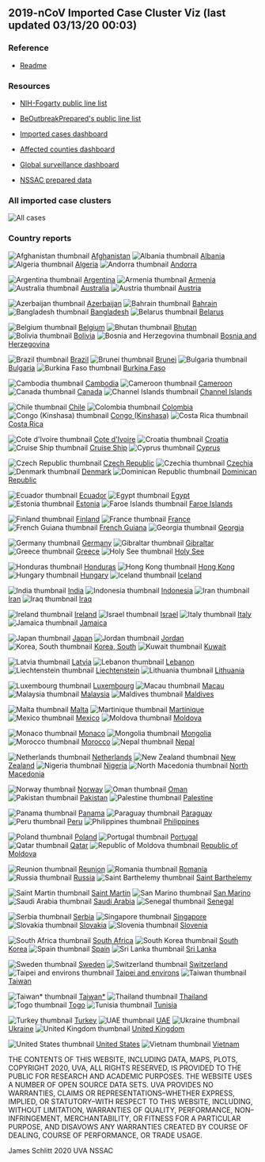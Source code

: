 ## 2019-nCoV Imported Case Cluster Viz (last updated 03/13/20 00:03)


### Reference

* [Readme](https://github.com/SchlittDataSci/SchlittDataSci.github.io/blob/master/README.md)


### Resources

* [NIH-Fogarty public line list](https://docs.google.com/spreadsheets/d/1jS24DjSPVWa4iuxuD4OAXrE3QeI8c9BC1hSlqr-NMiU/edit#gid=1187587451)

* [BeOutbreakPrepared's public line list](https://docs.google.com/spreadsheets/d/1itaohdPiAeniCXNlntNztZ_oRvjh0HsGuJXUJWET008/edit#gid=0)

* [Imported cases dashboard](https://datastudio.google.com/reporting/f6ad0988-f203-45f8-8d18-5d726c1d2d8b)

* [Affected counties dashboard](https://datastudio.google.com/u/0/reporting/f6ad0988-f203-45f8-8d18-5d726c1d2d8b/page/MdMHB)

* [Global surveillance dashboard](http://nssac.bii.virginia.edu/covid-19/dashboard/)

* [NSSAC prepared data](https://github.com/SchlittDataSci/SchlittDataSci.github.io/tree/master/data)


### All imported case clusters

![All cases](cluster_analysis/all_imported_cases_NIHFogarty.png)

### Country reports
![Afghanistan thumbnail](thumbnails/Afghanistan_thumbnail.png)  [Afghanistan](country_reports/Afghanistan_report.md)             ![Albania thumbnail](thumbnails/Albania_thumbnail.png)  [Albania](country_reports/Albania_report.md)             ![Algeria thumbnail](thumbnails/Algeria_thumbnail.png)  [Algeria](country_reports/Algeria_report.md)             ![Andorra thumbnail](thumbnails/Andorra_thumbnail.png)  [Andorra](country_reports/Andorra_report.md)

![Argentina thumbnail](thumbnails/Argentina_thumbnail.png)  [Argentina](country_reports/Argentina_report.md)             ![Armenia thumbnail](thumbnails/Armenia_thumbnail.png)  [Armenia](country_reports/Armenia_report.md)             ![Australia thumbnail](thumbnails/Australia_thumbnail.png)  [Australia](country_reports/Australia_report.md)             ![Austria thumbnail](thumbnails/Austria_thumbnail.png)  [Austria](country_reports/Austria_report.md)

![Azerbaijan thumbnail](thumbnails/Azerbaijan_thumbnail.png)  [Azerbaijan](country_reports/Azerbaijan_report.md)             ![Bahrain thumbnail](thumbnails/Bahrain_thumbnail.png)  [Bahrain](country_reports/Bahrain_report.md)             ![Bangladesh thumbnail](thumbnails/Bangladesh_thumbnail.png)  [Bangladesh](country_reports/Bangladesh_report.md)             ![Belarus thumbnail](thumbnails/Belarus_thumbnail.png)  [Belarus](country_reports/Belarus_report.md)

![Belgium thumbnail](thumbnails/Belgium_thumbnail.png)  [Belgium](country_reports/Belgium_report.md)             ![Bhutan thumbnail](thumbnails/Bhutan_thumbnail.png)  [Bhutan](country_reports/Bhutan_report.md)             ![Bolivia thumbnail](thumbnails/Bolivia_thumbnail.png)  [Bolivia](country_reports/Bolivia_report.md)             ![Bosnia and Herzegovina thumbnail](thumbnails/Bosnia_and_Herzegovina_thumbnail.png)  [Bosnia and Herzegovina](country_reports/Bosnia_and_Herzegovina_report.md)

![Brazil thumbnail](thumbnails/Brazil_thumbnail.png)  [Brazil](country_reports/Brazil_report.md)             ![Brunei thumbnail](thumbnails/Brunei_thumbnail.png)  [Brunei](country_reports/Brunei_report.md)             ![Bulgaria thumbnail](thumbnails/Bulgaria_thumbnail.png)  [Bulgaria](country_reports/Bulgaria_report.md)             ![Burkina Faso thumbnail](thumbnails/Burkina_Faso_thumbnail.png)  [Burkina Faso](country_reports/Burkina_Faso_report.md)

![Cambodia thumbnail](thumbnails/Cambodia_thumbnail.png)  [Cambodia](country_reports/Cambodia_report.md)             ![Cameroon thumbnail](thumbnails/Cameroon_thumbnail.png)  [Cameroon](country_reports/Cameroon_report.md)             ![Canada thumbnail](thumbnails/Canada_thumbnail.png)  [Canada](country_reports/Canada_report.md)             ![Channel Islands thumbnail](thumbnails/Channel_Islands_thumbnail.png)  [Channel Islands](country_reports/Channel_Islands_report.md)

![Chile thumbnail](thumbnails/Chile_thumbnail.png)  [Chile](country_reports/Chile_report.md)             ![Colombia thumbnail](thumbnails/Colombia_thumbnail.png)  [Colombia](country_reports/Colombia_report.md)             ![Congo (Kinshasa) thumbnail](thumbnails/Congo_(Kinshasa)_thumbnail.png)  [Congo (Kinshasa)](country_reports/Congo_(Kinshasa)_report.md)             ![Costa Rica thumbnail](thumbnails/Costa_Rica_thumbnail.png)  [Costa Rica](country_reports/Costa_Rica_report.md)

![Cote d'Ivoire thumbnail](thumbnails/Cote_d'Ivoire_thumbnail.png)  [Cote d'Ivoire](country_reports/Cote_d'Ivoire_report.md)             ![Croatia thumbnail](thumbnails/Croatia_thumbnail.png)  [Croatia](country_reports/Croatia_report.md)             ![Cruise Ship thumbnail](thumbnails/Cruise_Ship_thumbnail.png)  [Cruise Ship](country_reports/Cruise_Ship_report.md)             ![Cyprus thumbnail](thumbnails/Cyprus_thumbnail.png)  [Cyprus](country_reports/Cyprus_report.md)

![Czech Republic thumbnail](thumbnails/Czech_Republic_thumbnail.png)  [Czech Republic](country_reports/Czech_Republic_report.md)             ![Czechia thumbnail](thumbnails/Czechia_thumbnail.png)  [Czechia](country_reports/Czechia_report.md)             ![Denmark thumbnail](thumbnails/Denmark_thumbnail.png)  [Denmark](country_reports/Denmark_report.md)             ![Dominican Republic thumbnail](thumbnails/Dominican_Republic_thumbnail.png)  [Dominican Republic](country_reports/Dominican_Republic_report.md)

![Ecuador thumbnail](thumbnails/Ecuador_thumbnail.png)  [Ecuador](country_reports/Ecuador_report.md)             ![Egypt thumbnail](thumbnails/Egypt_thumbnail.png)  [Egypt](country_reports/Egypt_report.md)             ![Estonia thumbnail](thumbnails/Estonia_thumbnail.png)  [Estonia](country_reports/Estonia_report.md)             ![Faroe Islands thumbnail](thumbnails/Faroe_Islands_thumbnail.png)  [Faroe Islands](country_reports/Faroe_Islands_report.md)

![Finland thumbnail](thumbnails/Finland_thumbnail.png)  [Finland](country_reports/Finland_report.md)             ![France thumbnail](thumbnails/France_thumbnail.png)  [France](country_reports/France_report.md)             ![French Guiana thumbnail](thumbnails/French_Guiana_thumbnail.png)  [French Guiana](country_reports/French_Guiana_report.md)             ![Georgia thumbnail](thumbnails/Georgia_thumbnail.png)  [Georgia](country_reports/Georgia_report.md)

![Germany thumbnail](thumbnails/Germany_thumbnail.png)  [Germany](country_reports/Germany_report.md)             ![Gibraltar thumbnail](thumbnails/Gibraltar_thumbnail.png)  [Gibraltar](country_reports/Gibraltar_report.md)             ![Greece thumbnail](thumbnails/Greece_thumbnail.png)  [Greece](country_reports/Greece_report.md)             ![Holy See thumbnail](thumbnails/Holy_See_thumbnail.png)  [Holy See](country_reports/Holy_See_report.md)

![Honduras thumbnail](thumbnails/Honduras_thumbnail.png)  [Honduras](country_reports/Honduras_report.md)             ![Hong Kong thumbnail](thumbnails/Hong_Kong_thumbnail.png)  [Hong Kong](country_reports/Hong_Kong_report.md)             ![Hungary thumbnail](thumbnails/Hungary_thumbnail.png)  [Hungary](country_reports/Hungary_report.md)             ![Iceland thumbnail](thumbnails/Iceland_thumbnail.png)  [Iceland](country_reports/Iceland_report.md)

![India thumbnail](thumbnails/India_thumbnail.png)  [India](country_reports/India_report.md)             ![Indonesia thumbnail](thumbnails/Indonesia_thumbnail.png)  [Indonesia](country_reports/Indonesia_report.md)             ![Iran thumbnail](thumbnails/Iran_thumbnail.png)  [Iran](country_reports/Iran_report.md)             ![Iraq thumbnail](thumbnails/Iraq_thumbnail.png)  [Iraq](country_reports/Iraq_report.md)

![Ireland thumbnail](thumbnails/Ireland_thumbnail.png)  [Ireland](country_reports/Ireland_report.md)             ![Israel thumbnail](thumbnails/Israel_thumbnail.png)  [Israel](country_reports/Israel_report.md)             ![Italy thumbnail](thumbnails/Italy_thumbnail.png)  [Italy](country_reports/Italy_report.md)             ![Jamaica thumbnail](thumbnails/Jamaica_thumbnail.png)  [Jamaica](country_reports/Jamaica_report.md)

![Japan thumbnail](thumbnails/Japan_thumbnail.png)  [Japan](country_reports/Japan_report.md)             ![Jordan thumbnail](thumbnails/Jordan_thumbnail.png)  [Jordan](country_reports/Jordan_report.md)             ![Korea, South thumbnail](thumbnails/Korea,_South_thumbnail.png)  [Korea, South](country_reports/Korea,_South_report.md)             ![Kuwait thumbnail](thumbnails/Kuwait_thumbnail.png)  [Kuwait](country_reports/Kuwait_report.md)

![Latvia thumbnail](thumbnails/Latvia_thumbnail.png)  [Latvia](country_reports/Latvia_report.md)             ![Lebanon thumbnail](thumbnails/Lebanon_thumbnail.png)  [Lebanon](country_reports/Lebanon_report.md)             ![Liechtenstein thumbnail](thumbnails/Liechtenstein_thumbnail.png)  [Liechtenstein](country_reports/Liechtenstein_report.md)             ![Lithuania thumbnail](thumbnails/Lithuania_thumbnail.png)  [Lithuania](country_reports/Lithuania_report.md)

![Luxembourg thumbnail](thumbnails/Luxembourg_thumbnail.png)  [Luxembourg](country_reports/Luxembourg_report.md)             ![Macau thumbnail](thumbnails/Macau_thumbnail.png)  [Macau](country_reports/Macau_report.md)             ![Malaysia thumbnail](thumbnails/Malaysia_thumbnail.png)  [Malaysia](country_reports/Malaysia_report.md)             ![Maldives thumbnail](thumbnails/Maldives_thumbnail.png)  [Maldives](country_reports/Maldives_report.md)

![Malta thumbnail](thumbnails/Malta_thumbnail.png)  [Malta](country_reports/Malta_report.md)             ![Martinique thumbnail](thumbnails/Martinique_thumbnail.png)  [Martinique](country_reports/Martinique_report.md)             ![Mexico thumbnail](thumbnails/Mexico_thumbnail.png)  [Mexico](country_reports/Mexico_report.md)             ![Moldova thumbnail](thumbnails/Moldova_thumbnail.png)  [Moldova](country_reports/Moldova_report.md)

![Monaco thumbnail](thumbnails/Monaco_thumbnail.png)  [Monaco](country_reports/Monaco_report.md)             ![Mongolia thumbnail](thumbnails/Mongolia_thumbnail.png)  [Mongolia](country_reports/Mongolia_report.md)             ![Morocco thumbnail](thumbnails/Morocco_thumbnail.png)  [Morocco](country_reports/Morocco_report.md)             ![Nepal thumbnail](thumbnails/Nepal_thumbnail.png)  [Nepal](country_reports/Nepal_report.md)

![Netherlands thumbnail](thumbnails/Netherlands_thumbnail.png)  [Netherlands](country_reports/Netherlands_report.md)             ![New Zealand thumbnail](thumbnails/New_Zealand_thumbnail.png)  [New Zealand](country_reports/New_Zealand_report.md)             ![Nigeria thumbnail](thumbnails/Nigeria_thumbnail.png)  [Nigeria](country_reports/Nigeria_report.md)             ![North Macedonia thumbnail](thumbnails/North_Macedonia_thumbnail.png)  [North Macedonia](country_reports/North_Macedonia_report.md)

![Norway thumbnail](thumbnails/Norway_thumbnail.png)  [Norway](country_reports/Norway_report.md)             ![Oman thumbnail](thumbnails/Oman_thumbnail.png)  [Oman](country_reports/Oman_report.md)             ![Pakistan thumbnail](thumbnails/Pakistan_thumbnail.png)  [Pakistan](country_reports/Pakistan_report.md)             ![Palestine thumbnail](thumbnails/Palestine_thumbnail.png)  [Palestine](country_reports/Palestine_report.md)

![Panama thumbnail](thumbnails/Panama_thumbnail.png)  [Panama](country_reports/Panama_report.md)             ![Paraguay thumbnail](thumbnails/Paraguay_thumbnail.png)  [Paraguay](country_reports/Paraguay_report.md)             ![Peru thumbnail](thumbnails/Peru_thumbnail.png)  [Peru](country_reports/Peru_report.md)             ![Philippines thumbnail](thumbnails/Philippines_thumbnail.png)  [Philippines](country_reports/Philippines_report.md)

![Poland thumbnail](thumbnails/Poland_thumbnail.png)  [Poland](country_reports/Poland_report.md)             ![Portugal thumbnail](thumbnails/Portugal_thumbnail.png)  [Portugal](country_reports/Portugal_report.md)             ![Qatar thumbnail](thumbnails/Qatar_thumbnail.png)  [Qatar](country_reports/Qatar_report.md)             ![Republic of Moldova thumbnail](thumbnails/Republic_of_Moldova_thumbnail.png)  [Republic of Moldova](country_reports/Republic_of_Moldova_report.md)

![Reunion thumbnail](thumbnails/Reunion_thumbnail.png)  [Reunion](country_reports/Reunion_report.md)             ![Romania thumbnail](thumbnails/Romania_thumbnail.png)  [Romania](country_reports/Romania_report.md)             ![Russia thumbnail](thumbnails/Russia_thumbnail.png)  [Russia](country_reports/Russia_report.md)             ![Saint Barthelemy thumbnail](thumbnails/Saint_Barthelemy_thumbnail.png)  [Saint Barthelemy](country_reports/Saint_Barthelemy_report.md)

![Saint Martin thumbnail](thumbnails/Saint_Martin_thumbnail.png)  [Saint Martin](country_reports/Saint_Martin_report.md)             ![San Marino thumbnail](thumbnails/San_Marino_thumbnail.png)  [San Marino](country_reports/San_Marino_report.md)             ![Saudi Arabia thumbnail](thumbnails/Saudi_Arabia_thumbnail.png)  [Saudi Arabia](country_reports/Saudi_Arabia_report.md)             ![Senegal thumbnail](thumbnails/Senegal_thumbnail.png)  [Senegal](country_reports/Senegal_report.md)

![Serbia thumbnail](thumbnails/Serbia_thumbnail.png)  [Serbia](country_reports/Serbia_report.md)             ![Singapore thumbnail](thumbnails/Singapore_thumbnail.png)  [Singapore](country_reports/Singapore_report.md)             ![Slovakia thumbnail](thumbnails/Slovakia_thumbnail.png)  [Slovakia](country_reports/Slovakia_report.md)             ![Slovenia thumbnail](thumbnails/Slovenia_thumbnail.png)  [Slovenia](country_reports/Slovenia_report.md)

![South Africa thumbnail](thumbnails/South_Africa_thumbnail.png)  [South Africa](country_reports/South_Africa_report.md)             ![South Korea thumbnail](thumbnails/South_Korea_thumbnail.png)  [South Korea](country_reports/South_Korea_report.md)             ![Spain thumbnail](thumbnails/Spain_thumbnail.png)  [Spain](country_reports/Spain_report.md)             ![Sri Lanka thumbnail](thumbnails/Sri_Lanka_thumbnail.png)  [Sri Lanka](country_reports/Sri_Lanka_report.md)

![Sweden thumbnail](thumbnails/Sweden_thumbnail.png)  [Sweden](country_reports/Sweden_report.md)             ![Switzerland thumbnail](thumbnails/Switzerland_thumbnail.png)  [Switzerland](country_reports/Switzerland_report.md)             ![Taipei and environs thumbnail](thumbnails/Taipei_and_environs_thumbnail.png)  [Taipei and environs](country_reports/Taipei_and_environs_report.md)             ![Taiwan thumbnail](thumbnails/Taiwan_thumbnail.png)  [Taiwan](country_reports/Taiwan_report.md)

![Taiwan* thumbnail](thumbnails/Taiwan*_thumbnail.png)  [Taiwan*](country_reports/Taiwan*_report.md)             ![Thailand thumbnail](thumbnails/Thailand_thumbnail.png)  [Thailand](country_reports/Thailand_report.md)             ![Togo thumbnail](thumbnails/Togo_thumbnail.png)  [Togo](country_reports/Togo_report.md)             ![Tunisia thumbnail](thumbnails/Tunisia_thumbnail.png)  [Tunisia](country_reports/Tunisia_report.md)

![Turkey thumbnail](thumbnails/Turkey_thumbnail.png)  [Turkey](country_reports/Turkey_report.md)             ![UAE thumbnail](thumbnails/UAE_thumbnail.png)  [UAE](country_reports/UAE_report.md)             ![Ukraine thumbnail](thumbnails/Ukraine_thumbnail.png)  [Ukraine](country_reports/Ukraine_report.md)             ![United Kingdom thumbnail](thumbnails/United_Kingdom_thumbnail.png)  [United Kingdom](country_reports/United_Kingdom_report.md)

![United States thumbnail](thumbnails/United_States_thumbnail.png)  [United States](country_reports/United_States_report.md)             ![Vietnam thumbnail](thumbnails/Vietnam_thumbnail.png)  [Vietnam](country_reports/Vietnam_report.md)






THE CONTENTS OF THIS WEBSITE, INCLUDING DATA, MAPS, PLOTS, COPYRIGHT 2020, UVA, ALL RIGHTS RESERVED, IS PROVIDED TO THE PUBLIC FOR RESEARCH AND ACADEMIC PURPOSES. THE WEBSITE USES A NUMBER OF OPEN SOURCE DATA SETS. UVA PROVIDES NO WARRANTIES, CLAIMS OR REPRESENTATIONS–WHETHER EXPRESS, IMPLIED, OR STATUTORY–WITH RESPECT TO THIS WEBSITE, INCLUDING, WITHOUT LIMITATION, WARRANTIES OF QUALITY, PERFORMANCE, NON–INFRINGEMENT, MERCHANTABILITY, OR FITNESS FOR A PARTICULAR PURPOSE, AND DISAVOWS ANY WARRANTIES CREATED BY COURSE OF DEALING, COURSE OF PERFORMANCE, OR TRADE USAGE.




James Schlitt 2020 UVA NSSAC

<!-- Global site tag (gtag.js) - Google Analytics -->
<script async src="https://www.googletagmanager.com/gtag/js?id=UA-158816269-1"></script>
<script>
  window.dataLayer = window.dataLayer || [];
  function gtag(){dataLayer.push(arguments);}
  gtag('js', new Date());

  gtag('config', 'UA-158816269-1');
</script>